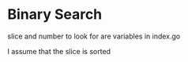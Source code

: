 # Binary Search

slice and number to look for are variables in index.go

I assume that the slice is sorted
